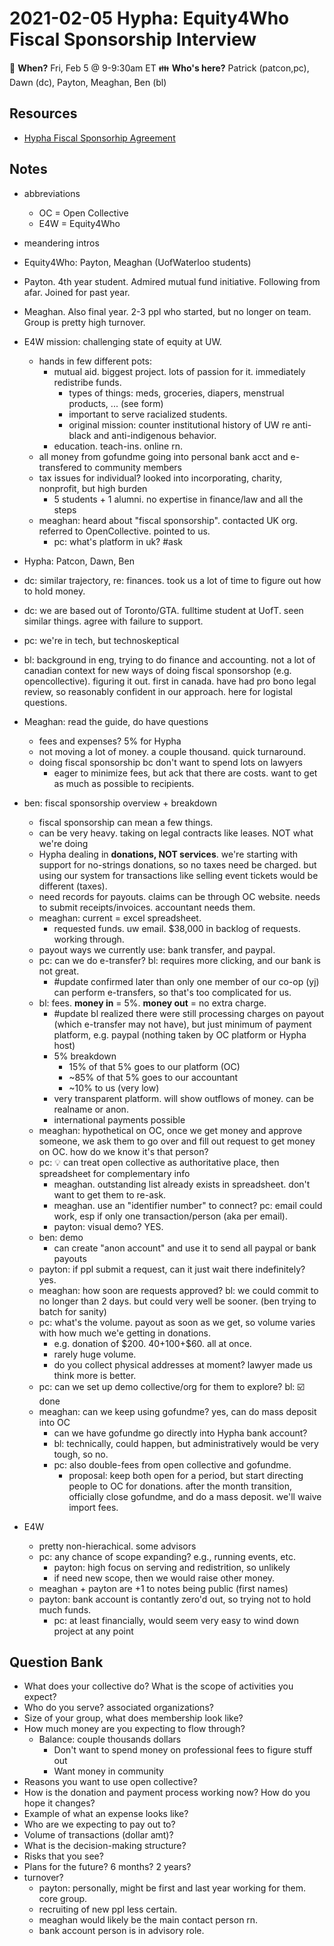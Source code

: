 # 2021-02-05 Hypha: Equity4Who Fiscal Sponsorship Interview

:date: **When?** Fri, Feb 5 @ 9-9:30am ET
:family: **Who's here?** Patrick (patcon,pc), Dawn (dc), Payton, Meaghan, Ben (bl)

## Resources

- [Hypha Fiscal Sponsorhip Agreement](https://handbook.hypha.coop/fiscal-sponsorship.html)

## Notes

- abbreviations
  - OC = Open Collective
  - E4W = Equity4Who
- meandering intros
- Equity4Who: Payton, Meaghan (UofWaterloo students)
- Payton. 4th year student. Admired mutual fund initiative. Following from afar. Joined for past year.
- Meaghan. Also final year. 2-3 ppl who started, but no longer on team. Group is pretty high turnover.
- E4W mission: challenging state of equity at UW.
    - hands in few different pots:
        - mutual aid. biggest project. lots of passion for it. immediately redistribe funds.
            - types of things: meds, groceries, diapers, menstrual products, ... (see form)
            - important to serve racialized students.
            - original mission: counter institutional history of UW re anti-black and anti-indigenous behavior.
        - education. teach-ins. online rn.
    - all money from gofundme going into personal bank acct and e-transfered to community members
    - tax issues for individual? looked into incorporating, charity, nonprofit, but high burden
        - 5 students + 1 alumni. no expertise in finance/law and all the steps
    - meaghan: heard about "fiscal sponsorship". contacted UK org. referred to OpenCollective. pointed to us.
        - pc: what's platform in uk? #ask

- Hypha: Patcon, Dawn, Ben
- dc: similar trajectory, re: finances. took us a lot of time to figure out how to hold money.
- dc: we are based out of Toronto/GTA. fulltime student at UofT. seen similar things. agree with failure to support.
- pc: we're in tech, but technoskeptical
- bl: background in eng, trying to do finance and accounting. not a lot of canadian context for new ways of doing fiscal sponsorshop (e.g. opencollective). figuring it out. first in canada. have had pro bono legal review, so reasonably confident in our approach. here for logistal questions.

- Meaghan: read the guide, do have questions
    - fees and expenses? 5% for Hypha
    - not moving a lot of money. a couple thousand. quick turnaround.
    - doing fiscal sponsorship bc don't want to spend lots on lawyers
        - eager to minimize fees, but ack that there are costs. want to get as much as possible to recipients.
- ben: fiscal sponsorship overview + breakdown
    - fiscal sponsorship can mean a few things.
    - can be very heavy. taking on legal contracts like leases. NOT what we're doing
    - Hypha dealing in **donations, NOT services**. we're starting with support for no-strings donations, so no taxes need be charged. but using our system for transactions like selling event tickets would be different (taxes).
    - need records for payouts. claims can be through OC website. needs to submit receipts/invoices. accountant needs them.
    - meaghan: current = excel spreadsheet.
        - requested funds. uw email. $38,000 in backlog of requests. working through.
    - payout ways we currently use: bank transfer, and paypal.
    - pc: can we do e-transfer? bl: requires more clicking, and our bank is not great.
        - #update confirmed later than only one member of our co-op (yj) can perform e-transfers, so that's too complicated for us.
    - bl: fees. **money in** = 5%. **money out** = no extra charge.
        - #update bl realized there were still processing charges on payout (which e-transfer may not have), but just minimum of payment platform, e.g. paypal (nothing taken by OC platform or Hypha host)
        - 5% breakdown
            - 15% of that 5% goes to our platform (OC)
            - ~85% of that 5% goes to our accountant
            - ~10% to us (very low)
        - very transparent platform. will show outflows of money. can be realname or anon.
        - international payments possible
    - meaghan: hypothetical on OC, once we get money and approve someone, we ask them to go over and fill out request to get money on OC. how do we know it's that person?
    - pc: :bulb: can treat open collective as authoritative place, then spreadsheet for complementary info
        - meaghan. outstanding list already exists in spreadsheet. don't want to get them to re-ask.
        - meaghan. use an "identifier number" to connect? pc: email could work, esp if only one transaction/person (aka per email).
        - payton: visual demo? YES.
    - ben: demo
        - can create "anon account" and use it to send all paypal or bank payouts
    - payton: if ppl submit a request, can it just wait there indefinitely? yes.
    - meaghan: how soon are requests approved? bl: we could commit to no longer than 2 days. but could very well be sooner. (ben trying to batch for sanity)
    - pc: what's the volume. payout as soon as we get, so volume varies with how much we'e getting in donations.
        - e.g. donation of $200. $40+$100+$60. all at once.
        - rarely huge volume.
        - do you collect physical addresses at moment? lawyer made us think more is better.
    - pc: can we set up demo collective/org for them to explore? bl: :ballot_box_with_check: done
    - meaghan: can we keep using gofundme? yes, can do mass deposit into OC
        - can we have gofundme go directly into Hypha bank account?
        - bl: technically, could happen, but administratively would be very tough, so no.
        - pc: also double-fees from open collective and gofundme.
            - proposal: keep both open for a period, but start directing people to OC for donations. after the month transition, officially close gofundme, and do a mass deposit. we'll waive import fees.
- E4W
    - pretty non-hierachical. some advisors
    - pc: any chance of scope expanding? e.g., running events, etc.
        - payton: high focus on serving and redistrition, so unlikely
        - if need new scope, then we would raise other money.
    - meaghan + payton are +1 to notes being public (first names)
    - payton: bank account is contantly zero'd out, so trying not to hold much funds.
        - pc: at least financially, would seem very easy to wind down project at any point

## Question Bank

- What does your collective do? What is the scope of activities you expect?
- Who do you serve? associated organizations?
- Size of your group, what does membership look like?
- How much money are you expecting to flow through?
    - Balance: couple thousands dollars
        - Don't want to spend money on professional fees to figure stuff out
        - Want money in community
- Reasons you want to use open collective?
- How is the donation and payment process working now? How do you hope it changes?
- Example of what an expense looks like?
- Who are we expecting to pay out to? 
- Volume of transactions (dollar amt)?
- What is the decision-making structure?
- Risks that you see?
- Plans for the future? 6 months? 2 years?
- turnover?
    - payton: personally, might be first and last year working for them. core group.
    - recruiting of new ppl less certain.
    - meaghan would likely be the main contact person rn.
    - bank account person is in advisory role.
